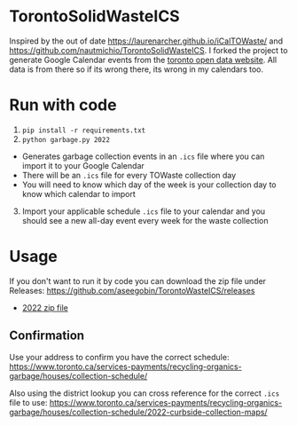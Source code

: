 # TorontoSolidWasteICS

Inspired by the out of date https://laurenarcher.github.io/iCalTOWaste/ and https://github.com/nautmichio/TorontoSolidWasteICS. I forked the project to generate Google Calendar events from the [toronto open data website](https://open.toronto.ca/dataset/solid-waste-pickup-schedule/). All data is from there so if its wrong there, its wrong in my calendars too.

# Run with code

1. `pip install -r requirements.txt`
2. `python garbage.py 2022`
  - Generates garbage collection events in an `.ics` file where you can import it to your Google Calendar
  - There will be an `.ics` file for every TOWaste collection day
  - You will need to know which day of the week is your collection day to know which calendar to import
3. Import your applicable schedule `.ics` file to your calendar and you should see a new all-day event every week for the waste collection

# Usage

If you don't want to run it by code you can download the zip file under Releases: https://github.com/aseegobin/TorontoWasteICS/releases
- [2022 zip file](https://github.com/aseegobin/TorontoWasteICS/files/8662878/2022.zip)

## Confirmation

Use your address to confirm you have the correct schedule: https://www.toronto.ca/services-payments/recycling-organics-garbage/houses/collection-schedule/

Also using the district lookup you can cross reference for the correct `.ics` file to use: https://www.toronto.ca/services-payments/recycling-organics-garbage/houses/collection-schedule/2022-curbside-collection-maps/
